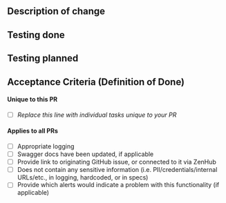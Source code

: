 ## Description of change
<!-- Please include a description of the change. What would a code reviewer, or a future dev, need to know about this PR in order to understand why this PR is necessary. This could include dependencies introduced, changes in behavior, pointers to more detailed documentation -->

## Testing done
<!-- Please describe testing done to verify the changes. -->

## Testing planned
<!-- Please describe testing planned.
If UI-testable (i.e., testable manually on Staging by QA, either via the browser or REST API-client), provide link to open QA-request ticket \[issue-template coming soon].
Also, if applicable, list any new/updated automated tests that will run in CI/CD pipelines. -->

## Acceptance Criteria (Definition of Done)

#### Unique to this PR
<!-- This would be a good place to include feature flag check item and info, specific dashboards and instrumentation check item and info -->
- [ ] _Replace this line with individual tasks unique to your PR_

#### Applies to all PRs

- [ ] Appropriate logging
- [ ] Swagger docs have been updated, if applicable
- [ ] Provide link to originating GitHub issue, or connected to it via ZenHub
- [ ] Does not contain any sensitive information (i.e. PII/credentials/internal URLs/etc., in logging, hardcoded, or in specs)
- [ ] Provide which alerts would indicate a problem with this functionality (if applicable)
